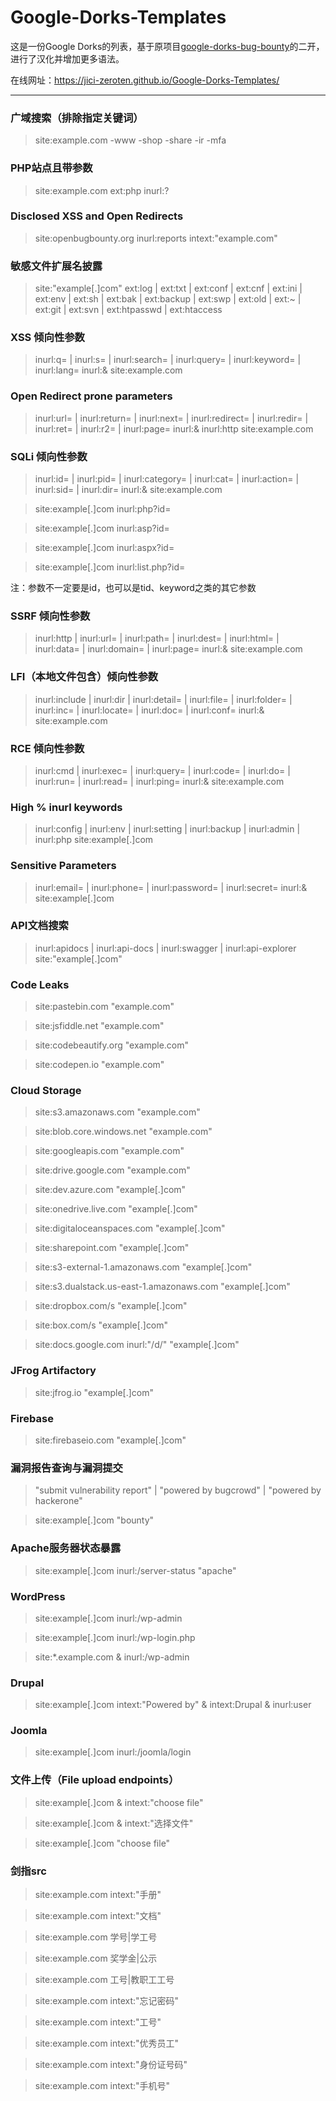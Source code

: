 # Google-Dorks-Templates

这是一份Google Dorks的列表，基于原项目[google-dorks-bug-bounty](https://github.com/TakSec/google-dorks-bug-bounty/)的二开，进行了汉化并增加更多语法。

在线网址：https://jici-zeroten.github.io/Google-Dorks-Templates/

---

### 广域搜索（排除指定关键词）

> site:example.com -www -shop -share -ir -mfa

### PHP站点且带参数

> site:example.com ext:php inurl:?

### Disclosed XSS and Open Redirects

> site:openbugbounty.org inurl:reports intext:"example.com"

### 敏感文件扩展名披露

> site:"example[.]com" ext:log | ext:txt | ext:conf | ext:cnf | ext:ini | ext:env | ext:sh | ext:bak | ext:backup | ext:swp | ext:old | ext:~ | ext:git | ext:svn | ext:htpasswd | ext:htaccess

### XSS 倾向性参数

> inurl:q= | inurl:s= | inurl:search= | inurl:query= | inurl:keyword= | inurl:lang= inurl:& site:example.com

### Open Redirect prone parameters

> inurl:url= | inurl:return= | inurl:next= | inurl:redirect= | inurl:redir= | inurl:ret= | inurl:r2= | inurl:page= inurl:& inurl:http site:example.com

### SQLi 倾向性参数

> inurl:id= | inurl:pid= | inurl:category= | inurl:cat= | inurl:action= | inurl:sid= | inurl:dir= inurl:& site:example.com

> site:example[.]com inurl:php?id=

> site:example[.]com inurl:asp?id=

> site:example[.]com inurl:aspx?id=

> site:example[.]com inurl:list.php?id=

注：参数不一定要是id，也可以是tid、keyword之类的其它参数

### SSRF 倾向性参数

> inurl:http | inurl:url= | inurl:path= | inurl:dest= | inurl:html= | inurl:data= | inurl:domain=  | inurl:page= inurl:& site:example.com

### LFI（本地文件包含）倾向性参数

> inurl:include | inurl:dir | inurl:detail= | inurl:file= | inurl:folder= | inurl:inc= | inurl:locate= | inurl:doc= | inurl:conf= inurl:& site:example.com

### RCE 倾向性参数

> inurl:cmd | inurl:exec= | inurl:query= | inurl:code= | inurl:do= | inurl:run= | inurl:read=  | inurl:ping= inurl:& site:example.com

### High % inurl keywords

> inurl:config | inurl:env | inurl:setting | inurl:backup | inurl:admin | inurl:php site:example[.]com

### Sensitive Parameters

> inurl:email= | inurl:phone= | inurl:password= | inurl:secret= inurl:& site:example[.]com

### API文档搜索

> inurl:apidocs | inurl:api-docs | inurl:swagger | inurl:api-explorer site:"example[.]com"

### Code Leaks

> site:pastebin.com "example.com"

> site:jsfiddle.net "example.com"

> site:codebeautify.org "example.com"

> site:codepen.io "example.com"

### Cloud Storage

> site:s3.amazonaws.com "example.com"

> site:blob.core.windows.net "example.com"

> site:googleapis.com "example.com"

> site:drive.google.com "example.com"

> site:dev.azure.com "example[.]com"

> site:onedrive.live.com "example[.]com"

> site:digitaloceanspaces.com "example[.]com"

> site:sharepoint.com "example[.]com"

> site:s3-external-1.amazonaws.com "example[.]com"

> site:s3.dualstack.us-east-1.amazonaws.com "example[.]com"

> site:dropbox.com/s "example[.]com"

> site:box.com/s "example[.]com"

> site:docs.google.com inurl:"/d/" "example[.]com"

### JFrog Artifactory

> site:jfrog.io "example[.]com"

### Firebase

> site:firebaseio.com "example[.]com"

### 漏洞报告查询与漏洞提交

> "submit vulnerability report" | "powered by bugcrowd" | "powered by hackerone"

> site:example[.]com "bounty"
### Apache服务器状态暴露

> site:example[.]com inurl:/server-status "apache"

### WordPress

> site:example[.]com inurl:/wp-admin

> site:example[.]com inurl:/wp-login.php

> site:*.example.com & inurl:/wp-admin

### Drupal

> site:example[.]com intext:"Powered by" & intext:Drupal & inurl:user

### Joomla

> site:example[.]com inurl:/joomla/login
### 文件上传（File upload endpoints）

> site:example[.]com & intext:"choose file"

> site:example[.]com & intext:"选择文件"

> site:example[.]com "choose file"

### 剑指src

> site:example.com intext:"手册"

> site:example.com intext:"文档"

> site:example.com 学号|学工号

> site:example.com 奖学金|公示

> site:example.com 工号|教职工工号

> site:example.com intext:"忘记密码"

> site:example.com intext:"工号"

> site:example.com intext:"优秀员工"

> site:example.com intext:"身份证号码"

> site:example.com intext:"手机号"
